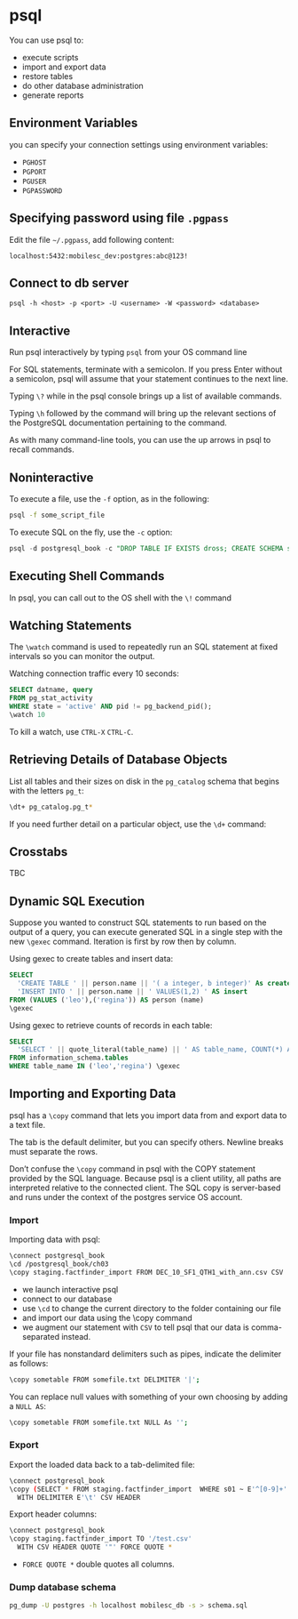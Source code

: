 # psql

You can use psql to:

- execute scripts
- import and export data
- restore tables
- do other database administration
- generate reports


## Environment Variables

you can specify your connection settings using environment variables:

- `PGHOST`
- `PGPORT`
- `PGUSER`
- `PGPASSWORD`

## Specifying password using file `.pgpass`

Edit the file `~/.pgpass`, add following content:

```
localhost:5432:mobilesc_dev:postgres:abc@123!
```


## Connect to db server

```shell
psql -h <host> -p <port> -U <username> -W <password> <database>
```


## Interactive

Run psql interactively by typing `psql` from your OS command line

For SQL statements, terminate with a semicolon. If you press Enter without a semicolon, psql will assume that your statement continues to the next line.

Typing `\?` while in the psql console brings up a list of available commands.

Typing `\h` followed by the command will bring up the relevant sections of the PostgreSQL documentation pertaining to the command.

As with many command-line tools, you can use the up arrows in psql to recall commands.


## Noninteractive

To execute a file, use the `-f` option, as in the following:

```sh
psql -f some_script_file
```

To execute SQL on the fly, use the `-c` option:

```sql
psql -d postgresql_book -c "DROP TABLE IF EXISTS dross; CREATE SCHEMA staging;"
```


## Executing Shell Commands

In psql, you can call out to the OS shell with the `\!` command


## Watching Statements

The `\watch` command is used to repeatedly run an SQL statement at fixed intervals so you can monitor the output.

Watching connection traffic every 10 seconds:

```sql
SELECT datname, query
FROM pg_stat_activity
WHERE state = 'active' AND pid != pg_backend_pid();
\watch 10
```

To kill a watch, use `CTRL-X` `CTRL-C`.


## Retrieving Details of Database Objects

List all tables and their sizes on disk in the `pg_catalog` schema that begins with the letters `pg_t`:

```sh
\dt+ pg_catalog.pg_t*
```

If you need further detail on a particular object, use the `\d+` command:


## Crosstabs

TBC


## Dynamic SQL Execution

Suppose you wanted to construct SQL statements to run based on the output of a query, you can execute generated SQL in a single step with the new `\gexec` command. Iteration is first by row then by column.

Using gexec to create tables and insert data:

```sql
SELECT
  'CREATE TABLE ' || person.name || '( a integer, b integer)' As create,
  'INSERT INTO ' || person.name || ' VALUES(1,2) ' AS insert
FROM (VALUES ('leo'),('regina')) AS person (name) 
\gexec
```

Using gexec to retrieve counts of records in each table:

```sql
SELECT 
  'SELECT ' || quote_literal(table_name) || ' AS table_name, COUNT(*) As count FROM ' || quote_ident(table_name) AS cnt_q
FROM information_schema.tables
WHERE table_name IN ('leo','regina') \gexec
```


## Importing and Exporting Data

psql has a `\copy` command that lets you import data from and export data to a text file.

The tab is the default delimiter, but you can specify others. Newline breaks must separate the rows.

Don’t confuse the `\copy` command in psql with the COPY statement provided by the SQL language. Because psql is a client utility, all paths are interpreted relative to the connected client. The SQL copy is server-based and runs under the context of the postgres service OS account.


### Import

Importing data with psql:

```sh
\connect postgresql_book
\cd /postgresql_book/ch03
\copy staging.factfinder_import FROM DEC_10_SF1_QTH1_with_ann.csv CSV
```

- we launch interactive psql
- connect to our database
- use `\cd` to change the current directory to the folder containing our file
- and import our data using the \copy command
- we augment our statement with `CSV` to tell psql that our data is comma-separated instead.

If your file has nonstandard delimiters such as pipes, indicate the delimiter as follows:

```sh
\copy sometable FROM somefile.txt DELIMITER '|';
```

You can replace null values with something of your own choosing by adding a `NULL AS`:

```sh
\copy sometable FROM somefile.txt NULL As '';
```

### Export

Export the loaded data back to a tab-delimited file:

```sh
\connect postgresql_book
\copy (SELECT * FROM staging.factfinder_import  WHERE s01 ~ E'^[0-9]+' ) TO '/test.tab' 
  WITH DELIMITER E'\t' CSV HEADER
```

Export header columns:

```sh
\connect postgresql_book
\copy staging.factfinder_import TO '/test.csv'
  WITH CSV HEADER QUOTE '"' FORCE QUOTE *
```

- `FORCE QUOTE *` double quotes all columns.


### Dump database schema

```bash
pg_dump -U postgres -h localhost mobilesc_db -s > schema.sql
```
